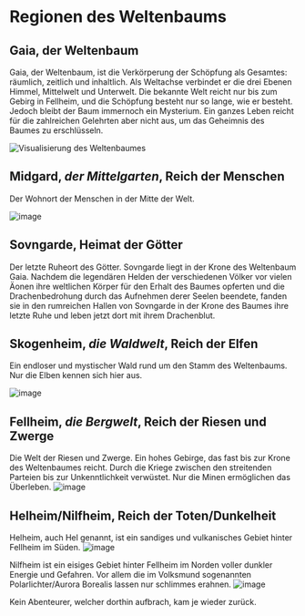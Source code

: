 # Regionen des Weltenbaums

## Gaia, der Weltenbaum
Gaia, der Weltenbaum, ist die Verkörperung der Schöpfung als Gesamtes: räumlich, zeitlich und inhaltlich. Als Weltachse verbindet er die drei Ebenen Himmel, Mittelwelt und Unterwelt. Die bekannte Welt reicht nur bis zum Gebirg in Fellheim, und die Schöpfung besteht nur so lange, wie er besteht. Jedoch bleibt der Baum immernoch ein Mysterium. Ein ganzes Leben reicht für die zahlreichen Gelehrten aber nicht aus, um das Geheimnis des Baumes zu erschlüsseln.

![Visualisierung des Weltenbaumes](/images/yggdrasil.jpg "Visualisierung des Weltenbaumes")

## Midgard, *der Mittelgarten*, Reich der Menschen
Der Wohnort der Menschen in der Mitte der Welt.

![image](/images/midgard.jpg)

## Sovngarde, Heimat der Götter
Der letzte Ruheort des Götter. Sovngarde liegt in der Krone des Weltenbaum Gaia. Nachdem die legendären Helden der verschiedenen Völker vor vielen Äonen ihre weltlichen Körper für den Erhalt des Baumes opferten und die Drachenbedrohung durch das Aufnehmen derer Seelen beendete, fanden sie in den rumreichen Hallen von Sovngarde in der Krone des Baumes ihre letzte Ruhe und leben jetzt dort mit ihrem Drachenblut.

## Skogenheim, *die Waldwelt*, Reich der Elfen
Ein endloser und mystischer Wald rund um den Stamm des Weltenbaums. Nur die Elben kennen sich hier aus.

![image](/images/albeheim.jpg)

## Fellheim, *die Bergwelt*, Reich der Riesen und Zwerge
Die Welt der Riesen und Zwerge. Ein hohes Gebirge, das fast bis zur Krone des Weltenbaumes reicht. Durch die Kriege zwischen den streitenden Parteien bis zur Unkenntlichkeit verwüstet. Nur die Minen ermöglichen das Überleben.
![image](/images/fellheim.jpg)

## Helheim/Nilfheim, Reich der Toten/Dunkelheit
Helheim, auch Hel genannt, ist ein sandiges und vulkanisches Gebiet hinter Fellheim im Süden.
![image](/images/Hel.jpg)

Nilfheim ist ein eisiges Gebiet hinter Fellheim im Norden voller dunkler Energie und Gefahren. Vor allem die im Volksmund sogenannten Polarlichter/Aurora Borealis lassen nur schlimmes erahnen.
![image](/images/Nilfheim.jpg)

Kein Abenteurer, welcher dorthin aufbrach, kam je wieder zurück.
